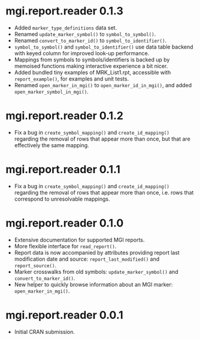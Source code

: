 # mgi.report.reader 0.1.3

* Added `marker_type_definitions` data set.
* Renamed `update_marker_symbol()` to `symbol_to_symbol()`.
* Renamed `convert_to_marker_id()` to `symbol_to_identifier()`.
* `symbol_to_symbol()` and `symbol_to_identifier()` use data table backend with
keyed column for improved look-up performance.
* Mappings from symbols to symbols/identifiers is backed up by memoised functions
making interactive experience a bit nicer.
* Added bundled tiny examples of MRK_List1.rpt, accessible with
`report_example()`, for examples and unit tests.
* Renamed `open_marker_in_mgi()` to `open_marker_id_in_mgi()`, and added
`open_marker_symbol_in_mgi()`.

# mgi.report.reader 0.1.2

* Fix a bug in `create_symbol_mapping()` and `create_id_mapping()` regarding the
removal of rows that appear more than once, but that are effectively the same
mapping.

# mgi.report.reader 0.1.1

* Fix a bug in `create_symbol_mapping()` and `create_id_mapping()` regarding the
removal of rows that appear more than once, i.e. rows that correspond to
unresolvable mappings.

# mgi.report.reader 0.1.0

* Extensive documentation for supported MGI reports.
* More flexible interface for `read_report()`.
* Report data is now accompanied by attributes providing report last
modification date and source: `report_last_modified()` and `report_source()`.
* Marker crosswalks from old symbols: `update_marker_symbol()` and
`convert_to_marker_id()`.
* New helper to quickly browse information about an MGI marker:
`open_marker_in_mgi()`.

# mgi.report.reader 0.0.1

* Initial CRAN submission.
